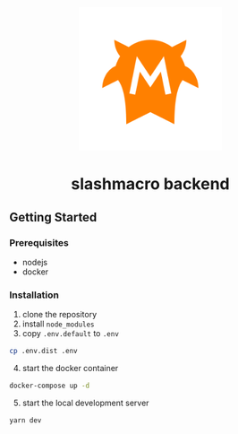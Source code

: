 <div align="center">
   <img height="256" src="./static/images/slashmacro_logo.png" alt="slash macro orange logo" />
   <h1>slashmacro backend</h1>
</div>

## Getting Started

### Prerequisites

- nodejs
- docker

### Installation

1. clone the repository
2. install `node_modules`
3. copy `.env.default` to `.env`

```bash
cp .env.dist .env
```

4. start the docker container

```bash
docker-compose up -d
```

5. start the local development server

```bash
yarn dev
```
